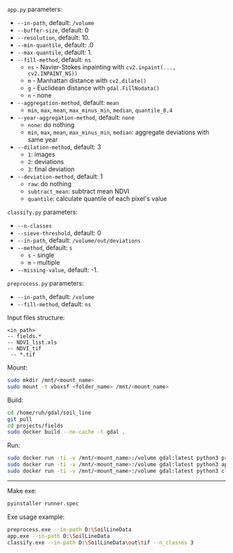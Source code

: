 `app.py` parameters:
* `--in-path`, default: `/volume`
* `--buffer-size`, default: 0
* `--resolution`, default: 10.
* `--min-quantile`, default: .0
* `--max-quantile`, default: 1.
* `--fill-method`, default: `ns`
  * `ns` - Navier-Stokes inpainting with `cv2.inpaint(..., cv2.INPAINT_NS))`
  * `m` - Manhattan distance with `cv2.dilate()`
  * `g` - Euclidean distance with `gdal.FillNodata()`
  * `n` - none
* `--aggregation-method`, default: `mean`
  * `min`, `max`, `mean`, `max_minus_min`, `median`, `quantile_0.4`
* `--year-aggregation-method`, default: `none`
  * `none`: do nothing
  * `min`, `max`, `mean`, `max_minus_min`, `median`: aggregate deviations with same year
* `--dilation-method`, default: 3
  * `1`: images
  * `2`: deviations
  * `3`: final deviation
* `--deviation-method`, default: 1
  * `raw`: do nothing
  * `subtract_mean`: subtract mean NDVI
  * `quantile`: calculate quantile of each pixel's value

`classify.py` parameters:
* `--n-classes`
* `--sieve-threshold`, default: 0
* `--in-path`, default: `/volume/out/deviations`
* `--method`, default: `s`
  * `s` - single
  * `m` - multiple
* `--missing-value`, default: -1.

`preprocess.py` parameters:
* `--in-path`, default: `/volume`
* `--fill-method`, default: `ns`

Input files structure:
```
<in_path>
-- fields.*
-- NDVI_list.xls
-- NDVI_tif
 -- *.tif
```

Mount:
```bash
sudo mkdir /mnt/<mount_name>
sudo mount -t vboxsf <folder_name> /mnt/<mount_name>
```

Build:
```bash
cd /home/ruh/gdal/soil_line
git pull
cd projects/fields
sudo docker build --no-cache -t gdal .
```

Run:
```bash
sudo docker run -ti -v /mnt/<mount_name>:/volume gdal:latest python3 preprocess.py --fill-method g
sudo docker run -ti -v /mnt/<mount_name>:/volume gdal:latest python3 app.py --buffer-size 3
sudo docker run -ti -v /mnt/<mount_name>:/volume gdal:latest python3 classify.py --n-classes 3
```

-------


Make exe:
```bash
pyinstaller runner.spec
```

Exe usage example:
```bash
preprocess.exe --in-path D:\SoilLineData
app.exe --in-path D:\SoilLineData
classify.exe --in-path D:\SoilLineData\out\tif --n_classes 3
```